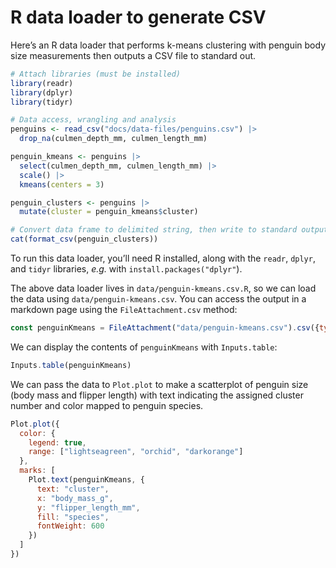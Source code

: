 # R data loader to generate CSV

Here’s an R data loader that performs k-means clustering with penguin body size measurements then outputs a CSV file to standard out.

```r
# Attach libraries (must be installed)
library(readr)
library(dplyr)
library(tidyr)

# Data access, wrangling and analysis
penguins <- read_csv("docs/data-files/penguins.csv") |>
  drop_na(culmen_depth_mm, culmen_length_mm)

penguin_kmeans <- penguins |>
  select(culmen_depth_mm, culmen_length_mm) |>
  scale() |>
  kmeans(centers = 3)

penguin_clusters <- penguins |>
  mutate(cluster = penguin_kmeans$cluster)

# Convert data frame to delimited string, then write to standard output
cat(format_csv(penguin_clusters))
```

<div class="note">

To run this data loader, you’ll need R installed, along with the `readr`, `dplyr`, and `tidyr` libraries, _e.g._ with `install.packages("dplyr"`).

</div>

The above data loader lives in `data/penguin-kmeans.csv.R`, so we can load the data using `data/penguin-kmeans.csv`. You can access the output in a markdown page using the `FileAttachment.csv` method:

```js echo
const penguinKmeans = FileAttachment("data/penguin-kmeans.csv").csv({typed: true});
```

We can display the contents of `penguinKmeans` with `Inputs.table`:

```js echo
Inputs.table(penguinKmeans)
```

We can pass the data to `Plot.plot` to make a scatterplot of penguin size (body mass and flipper length) with text indicating the assigned cluster number and color mapped to penguin species.

```js echo
Plot.plot({
  color: {
    legend: true,
    range: ["lightseagreen", "orchid", "darkorange"]
  },
  marks: [
    Plot.text(penguinKmeans, {
      text: "cluster",
      x: "body_mass_g",
      y: "flipper_length_mm",
      fill: "species",
      fontWeight: 600
    })
  ]
})
```
